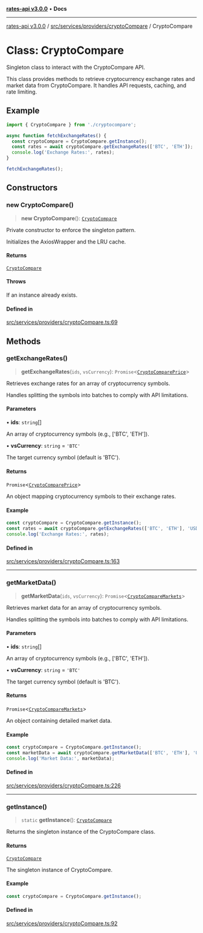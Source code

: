 [**rates-api v3.0.0**](../../../../../README.md) • **Docs**

***

[rates-api v3.0.0](../../../../../modules.md) / [src/services/providers/cryptoCompare](../README.md) / CryptoCompare

# Class: CryptoCompare

Singleton class to interact with the CryptoCompare API.

This class provides methods to retrieve cryptocurrency exchange rates and market data from CryptoCompare.
It handles API requests, caching, and rate limiting.

## Example

```typescript
import { CryptoCompare } from './cryptocompare';

async function fetchExchangeRates() {
  const cryptoCompare = CryptoCompare.getInstance();
  const rates = await cryptoCompare.getExchangeRates(['BTC', 'ETH']);
  console.log('Exchange Rates:', rates);
}

fetchExchangeRates();
```

## Constructors

### new CryptoCompare()

> **new CryptoCompare**(): [`CryptoCompare`](CryptoCompare.md)

Private constructor to enforce the singleton pattern.

Initializes the AxiosWrapper and the LRU cache.

#### Returns

[`CryptoCompare`](CryptoCompare.md)

#### Throws

If an instance already exists.

#### Defined in

[src/services/providers/cryptoCompare.ts:69](https://github.com/ZelCore-io/rates-api/blob/691ee3db71a277710156f53a41c1ecb57cce5d58/src/services/providers/cryptoCompare.ts#L69)

## Methods

### getExchangeRates()

> **getExchangeRates**(`ids`, `vsCurrency`): `Promise`\<[`CryptoComparePrice`](../../../../types/type-aliases/CryptoComparePrice.md)\>

Retrieves exchange rates for an array of cryptocurrency symbols.

Handles splitting the symbols into batches to comply with API limitations.

#### Parameters

• **ids**: `string`[]

An array of cryptocurrency symbols (e.g., ['BTC', 'ETH']).

• **vsCurrency**: `string` = `'BTC'`

The target currency symbol (default is 'BTC').

#### Returns

`Promise`\<[`CryptoComparePrice`](../../../../types/type-aliases/CryptoComparePrice.md)\>

An object mapping cryptocurrency symbols to their exchange rates.

#### Example

```typescript
const cryptoCompare = CryptoCompare.getInstance();
const rates = await cryptoCompare.getExchangeRates(['BTC', 'ETH'], 'USD');
console.log('Exchange Rates:', rates);
```

#### Defined in

[src/services/providers/cryptoCompare.ts:163](https://github.com/ZelCore-io/rates-api/blob/691ee3db71a277710156f53a41c1ecb57cce5d58/src/services/providers/cryptoCompare.ts#L163)

***

### getMarketData()

> **getMarketData**(`ids`, `vsCurrency`): `Promise`\<[`CryptoCompareMarkets`](../../../../types/type-aliases/CryptoCompareMarkets.md)\>

Retrieves market data for an array of cryptocurrency symbols.

Handles splitting the symbols into batches to comply with API limitations.

#### Parameters

• **ids**: `string`[]

An array of cryptocurrency symbols (e.g., ['BTC', 'ETH']).

• **vsCurrency**: `string` = `'BTC'`

The target currency symbol (default is 'BTC').

#### Returns

`Promise`\<[`CryptoCompareMarkets`](../../../../types/type-aliases/CryptoCompareMarkets.md)\>

An object containing detailed market data.

#### Example

```typescript
const cryptoCompare = CryptoCompare.getInstance();
const marketData = await cryptoCompare.getMarketData(['BTC', 'ETH'], 'USD');
console.log('Market Data:', marketData);
```

#### Defined in

[src/services/providers/cryptoCompare.ts:226](https://github.com/ZelCore-io/rates-api/blob/691ee3db71a277710156f53a41c1ecb57cce5d58/src/services/providers/cryptoCompare.ts#L226)

***

### getInstance()

> `static` **getInstance**(): [`CryptoCompare`](CryptoCompare.md)

Returns the singleton instance of the CryptoCompare class.

#### Returns

[`CryptoCompare`](CryptoCompare.md)

The singleton instance of CryptoCompare.

#### Example

```typescript
const cryptoCompare = CryptoCompare.getInstance();
```

#### Defined in

[src/services/providers/cryptoCompare.ts:92](https://github.com/ZelCore-io/rates-api/blob/691ee3db71a277710156f53a41c1ecb57cce5d58/src/services/providers/cryptoCompare.ts#L92)
